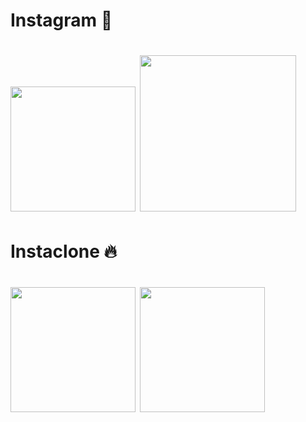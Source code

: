 

<div>

<h1>Instagram 📱<h1/>

  <img width="200px" src="https://user-images.githubusercontent.com/86444245/176790749-7c985f0d-e1ec-4408-9e6f-ff0d68a52038.png"/>
  <img width="250px" src="https://user-images.githubusercontent.com/86444245/177888501-fca27705-438c-40bf-a327-cda89dbd3b01.png"/>



  

<h1>Instaclone 🔥<h1/>
  <img width="200px" src="https://user-images.githubusercontent.com/86444245/176790709-58e1bcff-d25d-495b-8fb2-4601021b883f.png"/>
   <img width="200px" src="https://user-images.githubusercontent.com/86444245/177888221-420417d3-cc3a-41a2-b497-02983e27a452.png"/>


  

  <div/>
